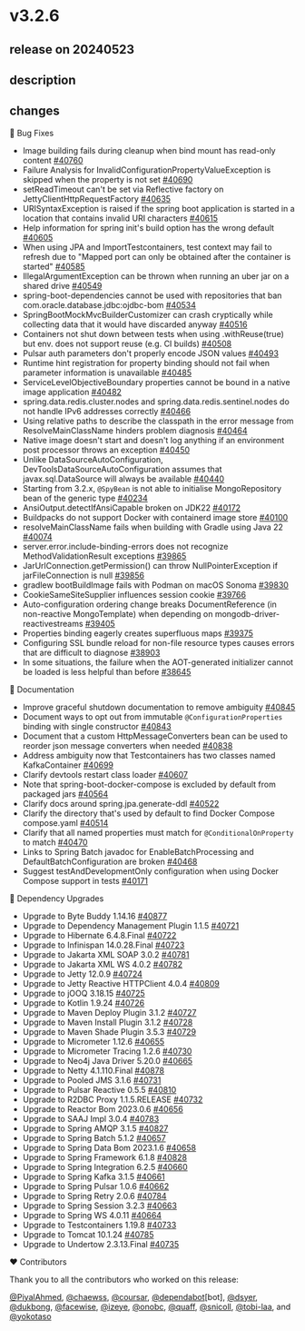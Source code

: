 # v3.2.6

## release on 20240523

## description

## changes

🐞 Bug Fixes

* Image building fails during cleanup when bind mount has read-only content <a href="https://github.com/spring-projects/spring-boot/issues/40760" data-hovercard-type="issue" data-hovercard-url="/spring-projects/spring-boot/issues/40760/hovercard">#40760</a>
* Failure Analysis for InvalidConfigurationPropertyValueException is skipped when the property is not set <a href="https://github.com/spring-projects/spring-boot/issues/40690" data-hovercard-type="issue" data-hovercard-url="/spring-projects/spring-boot/issues/40690/hovercard">#40690</a>
* setReadTimeout can't be set via Reflective factory on JettyClientHttpRequestFactory <a href="https://github.com/spring-projects/spring-boot/issues/40635" data-hovercard-type="issue" data-hovercard-url="/spring-projects/spring-boot/issues/40635/hovercard">#40635</a>
* URISyntaxException is raised if the spring boot application is started in a location that contains invalid URI characters <a href="https://github.com/spring-projects/spring-boot/issues/40615" data-hovercard-type="issue" data-hovercard-url="/spring-projects/spring-boot/issues/40615/hovercard">#40615</a>
* Help information for spring init's build option has the wrong default <a href="https://github.com/spring-projects/spring-boot/issues/40605" data-hovercard-type="issue" data-hovercard-url="/spring-projects/spring-boot/issues/40605/hovercard">#40605</a>
* When using JPA and ImportTestcontainers, test context may fail to refresh due to "Mapped port can only be obtained after the container is started" <a href="https://github.com/spring-projects/spring-boot/issues/40585" data-hovercard-type="issue" data-hovercard-url="/spring-projects/spring-boot/issues/40585/hovercard">#40585</a>
* IllegalArgumentException can be thrown when running an uber jar on a shared drive <a href="https://github.com/spring-projects/spring-boot/issues/40549" data-hovercard-type="issue" data-hovercard-url="/spring-projects/spring-boot/issues/40549/hovercard">#40549</a>
* spring-boot-dependencies cannot be used with repositories that ban com.oracle.database.jdbc:ojdbc-bom <a href="https://github.com/spring-projects/spring-boot/issues/40534" data-hovercard-type="issue" data-hovercard-url="/spring-projects/spring-boot/issues/40534/hovercard">#40534</a>
* SpringBootMockMvcBuilderCustomizer can crash cryptically while collecting data that it would have discarded anyway <a href="https://github.com/spring-projects/spring-boot/issues/40516" data-hovercard-type="issue" data-hovercard-url="/spring-projects/spring-boot/issues/40516/hovercard">#40516</a>
* Containers not shut down between tests when using .withReuse(true) but env. does not support reuse (e.g. CI builds) <a href="https://github.com/spring-projects/spring-boot/issues/40508" data-hovercard-type="issue" data-hovercard-url="/spring-projects/spring-boot/issues/40508/hovercard">#40508</a>
* Pulsar auth parameters don't properly encode JSON values <a href="https://github.com/spring-projects/spring-boot/pull/40493" data-hovercard-type="pull_request" data-hovercard-url="/spring-projects/spring-boot/pull/40493/hovercard">#40493</a>
* Runtime hint registration for property binding should not fail when parameter information is unavailable <a href="https://github.com/spring-projects/spring-boot/issues/40485" data-hovercard-type="issue" data-hovercard-url="/spring-projects/spring-boot/issues/40485/hovercard">#40485</a>
* ServiceLevelObjectiveBoundary properties cannot be bound in a native image application <a href="https://github.com/spring-projects/spring-boot/issues/40482" data-hovercard-type="issue" data-hovercard-url="/spring-projects/spring-boot/issues/40482/hovercard">#40482</a>
* spring.data.redis.cluster.nodes and spring.data.redis.sentinel.nodes do not handle IPv6 addresses correctly <a href="https://github.com/spring-projects/spring-boot/issues/40466" data-hovercard-type="issue" data-hovercard-url="/spring-projects/spring-boot/issues/40466/hovercard">#40466</a>
* Using relative paths to describe the classpath in the error message from ResolveMainClassName hinders problem diagnosis <a href="https://github.com/spring-projects/spring-boot/issues/40464" data-hovercard-type="issue" data-hovercard-url="/spring-projects/spring-boot/issues/40464/hovercard">#40464</a>
* Native image doesn't start and doesn't log anything if an environment post processor throws an exception <a href="https://github.com/spring-projects/spring-boot/issues/40450" data-hovercard-type="issue" data-hovercard-url="/spring-projects/spring-boot/issues/40450/hovercard">#40450</a>
* Unlike DataSourceAutoConfiguration, DevToolsDataSourceAutoConfiguration assumes that javax.sql.DataSource will always be available <a href="https://github.com/spring-projects/spring-boot/issues/40440" data-hovercard-type="issue" data-hovercard-url="/spring-projects/spring-boot/issues/40440/hovercard">#40440</a>
* Starting from 3.2.x, <code>@SpyBean</code> is not able to initialise MongoRepository bean of the generic type <a href="https://github.com/spring-projects/spring-boot/issues/40234" data-hovercard-type="issue" data-hovercard-url="/spring-projects/spring-boot/issues/40234/hovercard">#40234</a>
* AnsiOutput.detectIfAnsiCapable broken on JDK22 <a href="https://github.com/spring-projects/spring-boot/pull/40172" data-hovercard-type="pull_request" data-hovercard-url="/spring-projects/spring-boot/pull/40172/hovercard">#40172</a>
* Buildpacks do not support Docker with containerd image store <a href="https://github.com/spring-projects/spring-boot/issues/40100" data-hovercard-type="issue" data-hovercard-url="/spring-projects/spring-boot/issues/40100/hovercard">#40100</a>
* resolveMainClassName fails when building with Gradle using Java 22 <a href="https://github.com/spring-projects/spring-boot/issues/40074" data-hovercard-type="issue" data-hovercard-url="/spring-projects/spring-boot/issues/40074/hovercard">#40074</a>
* server.error.include-binding-errors does not recognize MethodValidationResult exceptions <a href="https://github.com/spring-projects/spring-boot/pull/39865" data-hovercard-type="pull_request" data-hovercard-url="/spring-projects/spring-boot/pull/39865/hovercard">#39865</a>
* JarUrlConnection.getPermission() can throw NullPointerException if jarFileConnection is null <a href="https://github.com/spring-projects/spring-boot/pull/39856" data-hovercard-type="pull_request" data-hovercard-url="/spring-projects/spring-boot/pull/39856/hovercard">#39856</a>
* gradlew bootBuildImage fails with Podman on macOS Sonoma <a href="https://github.com/spring-projects/spring-boot/issues/39830" data-hovercard-type="issue" data-hovercard-url="/spring-projects/spring-boot/issues/39830/hovercard">#39830</a>
* CookieSameSiteSupplier influences session cookie <a href="https://github.com/spring-projects/spring-boot/issues/39766" data-hovercard-type="issue" data-hovercard-url="/spring-projects/spring-boot/issues/39766/hovercard">#39766</a>
* Auto-configuration ordering change breaks DocumentReference (in non-reactive MongoTemplate) when depending on mongodb-driver-reactivestreams <a href="https://github.com/spring-projects/spring-boot/issues/39405" data-hovercard-type="issue" data-hovercard-url="/spring-projects/spring-boot/issues/39405/hovercard">#39405</a>
* Properties binding eagerly creates superfluous maps <a href="https://github.com/spring-projects/spring-boot/issues/39375" data-hovercard-type="issue" data-hovercard-url="/spring-projects/spring-boot/issues/39375/hovercard">#39375</a>
* Configuring SSL bundle reload for non-file resource types causes errors that are difficult to diagnose <a href="https://github.com/spring-projects/spring-boot/issues/38903" data-hovercard-type="issue" data-hovercard-url="/spring-projects/spring-boot/issues/38903/hovercard">#38903</a>
* In some situations, the failure when the AOT-generated initializer cannot be loaded is less helpful than before <a href="https://github.com/spring-projects/spring-boot/issues/38645" data-hovercard-type="issue" data-hovercard-url="/spring-projects/spring-boot/issues/38645/hovercard">#38645</a>

📔 Documentation

* Improve graceful shutdown documentation to remove ambiguity <a href="https://github.com/spring-projects/spring-boot/issues/40845" data-hovercard-type="issue" data-hovercard-url="/spring-projects/spring-boot/issues/40845/hovercard">#40845</a>
* Document ways to opt out from immutable <code>@ConfigurationProperties</code> binding with single constructor <a href="https://github.com/spring-projects/spring-boot/issues/40843" data-hovercard-type="issue" data-hovercard-url="/spring-projects/spring-boot/issues/40843/hovercard">#40843</a>
* Document that a custom HttpMessageConverters bean can be used to reorder json message converters when needed <a href="https://github.com/spring-projects/spring-boot/issues/40838" data-hovercard-type="issue" data-hovercard-url="/spring-projects/spring-boot/issues/40838/hovercard">#40838</a>
* Address ambiguity now that Testcontainers has two classes named KafkaContainer <a href="https://github.com/spring-projects/spring-boot/issues/40699" data-hovercard-type="issue" data-hovercard-url="/spring-projects/spring-boot/issues/40699/hovercard">#40699</a>
* Clarify devtools restart class loader <a href="https://github.com/spring-projects/spring-boot/issues/40607" data-hovercard-type="issue" data-hovercard-url="/spring-projects/spring-boot/issues/40607/hovercard">#40607</a>
* Note that spring-boot-docker-compose is excluded by default from packaged jars <a href="https://github.com/spring-projects/spring-boot/issues/40564" data-hovercard-type="issue" data-hovercard-url="/spring-projects/spring-boot/issues/40564/hovercard">#40564</a>
* Clarify docs around spring.jpa.generate-ddl <a href="https://github.com/spring-projects/spring-boot/issues/40522" data-hovercard-type="issue" data-hovercard-url="/spring-projects/spring-boot/issues/40522/hovercard">#40522</a>
* Clarify the directory that's used by default to find Docker Compose compose.yaml <a href="https://github.com/spring-projects/spring-boot/issues/40514" data-hovercard-type="issue" data-hovercard-url="/spring-projects/spring-boot/issues/40514/hovercard">#40514</a>
* Clarify that all named properties must match for <code>@ConditionalOnProperty</code> to match <a href="https://github.com/spring-projects/spring-boot/issues/40470" data-hovercard-type="issue" data-hovercard-url="/spring-projects/spring-boot/issues/40470/hovercard">#40470</a>
* Links to Spring Batch javadoc for EnableBatchProcessing and DefaultBatchConfiguration are broken <a href="https://github.com/spring-projects/spring-boot/issues/40468" data-hovercard-type="issue" data-hovercard-url="/spring-projects/spring-boot/issues/40468/hovercard">#40468</a>
* Suggest testAndDevelopmentOnly configuration when using Docker Compose support in tests <a href="https://github.com/spring-projects/spring-boot/issues/40171" data-hovercard-type="issue" data-hovercard-url="/spring-projects/spring-boot/issues/40171/hovercard">#40171</a>

🔨 Dependency Upgrades

* Upgrade to Byte Buddy 1.14.16 <a href="https://github.com/spring-projects/spring-boot/issues/40877" data-hovercard-type="issue" data-hovercard-url="/spring-projects/spring-boot/issues/40877/hovercard">#40877</a>
* Upgrade to Dependency Management Plugin 1.1.5 <a href="https://github.com/spring-projects/spring-boot/issues/40721" data-hovercard-type="issue" data-hovercard-url="/spring-projects/spring-boot/issues/40721/hovercard">#40721</a>
* Upgrade to Hibernate 6.4.8.Final <a href="https://github.com/spring-projects/spring-boot/issues/40722" data-hovercard-type="issue" data-hovercard-url="/spring-projects/spring-boot/issues/40722/hovercard">#40722</a>
* Upgrade to Infinispan 14.0.28.Final <a href="https://github.com/spring-projects/spring-boot/issues/40723" data-hovercard-type="issue" data-hovercard-url="/spring-projects/spring-boot/issues/40723/hovercard">#40723</a>
* Upgrade to Jakarta XML SOAP 3.0.2 <a href="https://github.com/spring-projects/spring-boot/issues/40781" data-hovercard-type="issue" data-hovercard-url="/spring-projects/spring-boot/issues/40781/hovercard">#40781</a>
* Upgrade to Jakarta XML WS 4.0.2 <a href="https://github.com/spring-projects/spring-boot/issues/40782" data-hovercard-type="issue" data-hovercard-url="/spring-projects/spring-boot/issues/40782/hovercard">#40782</a>
* Upgrade to Jetty 12.0.9 <a href="https://github.com/spring-projects/spring-boot/issues/40724" data-hovercard-type="issue" data-hovercard-url="/spring-projects/spring-boot/issues/40724/hovercard">#40724</a>
* Upgrade to Jetty Reactive HTTPClient 4.0.4 <a href="https://github.com/spring-projects/spring-boot/issues/40809" data-hovercard-type="issue" data-hovercard-url="/spring-projects/spring-boot/issues/40809/hovercard">#40809</a>
* Upgrade to jOOQ 3.18.15 <a href="https://github.com/spring-projects/spring-boot/issues/40725" data-hovercard-type="issue" data-hovercard-url="/spring-projects/spring-boot/issues/40725/hovercard">#40725</a>
* Upgrade to Kotlin 1.9.24 <a href="https://github.com/spring-projects/spring-boot/issues/40726" data-hovercard-type="issue" data-hovercard-url="/spring-projects/spring-boot/issues/40726/hovercard">#40726</a>
* Upgrade to Maven Deploy Plugin 3.1.2 <a href="https://github.com/spring-projects/spring-boot/issues/40727" data-hovercard-type="issue" data-hovercard-url="/spring-projects/spring-boot/issues/40727/hovercard">#40727</a>
* Upgrade to Maven Install Plugin 3.1.2 <a href="https://github.com/spring-projects/spring-boot/issues/40728" data-hovercard-type="issue" data-hovercard-url="/spring-projects/spring-boot/issues/40728/hovercard">#40728</a>
* Upgrade to Maven Shade Plugin 3.5.3 <a href="https://github.com/spring-projects/spring-boot/issues/40729" data-hovercard-type="issue" data-hovercard-url="/spring-projects/spring-boot/issues/40729/hovercard">#40729</a>
* Upgrade to Micrometer 1.12.6 <a href="https://github.com/spring-projects/spring-boot/issues/40655" data-hovercard-type="issue" data-hovercard-url="/spring-projects/spring-boot/issues/40655/hovercard">#40655</a>
* Upgrade to Micrometer Tracing 1.2.6 <a href="https://github.com/spring-projects/spring-boot/issues/40730" data-hovercard-type="issue" data-hovercard-url="/spring-projects/spring-boot/issues/40730/hovercard">#40730</a>
* Upgrade to Neo4j Java Driver 5.20.0 <a href="https://github.com/spring-projects/spring-boot/issues/40665" data-hovercard-type="issue" data-hovercard-url="/spring-projects/spring-boot/issues/40665/hovercard">#40665</a>
* Upgrade to Netty 4.1.110.Final <a href="https://github.com/spring-projects/spring-boot/issues/40878" data-hovercard-type="issue" data-hovercard-url="/spring-projects/spring-boot/issues/40878/hovercard">#40878</a>
* Upgrade to Pooled JMS 3.1.6 <a href="https://github.com/spring-projects/spring-boot/issues/40731" data-hovercard-type="issue" data-hovercard-url="/spring-projects/spring-boot/issues/40731/hovercard">#40731</a>
* Upgrade to Pulsar Reactive 0.5.5 <a href="https://github.com/spring-projects/spring-boot/issues/40810" data-hovercard-type="issue" data-hovercard-url="/spring-projects/spring-boot/issues/40810/hovercard">#40810</a>
* Upgrade to R2DBC Proxy 1.1.5.RELEASE <a href="https://github.com/spring-projects/spring-boot/issues/40732" data-hovercard-type="issue" data-hovercard-url="/spring-projects/spring-boot/issues/40732/hovercard">#40732</a>
* Upgrade to Reactor Bom 2023.0.6 <a href="https://github.com/spring-projects/spring-boot/issues/40656" data-hovercard-type="issue" data-hovercard-url="/spring-projects/spring-boot/issues/40656/hovercard">#40656</a>
* Upgrade to SAAJ Impl 3.0.4 <a href="https://github.com/spring-projects/spring-boot/issues/40783" data-hovercard-type="issue" data-hovercard-url="/spring-projects/spring-boot/issues/40783/hovercard">#40783</a>
* Upgrade to Spring AMQP 3.1.5 <a href="https://github.com/spring-projects/spring-boot/issues/40827" data-hovercard-type="issue" data-hovercard-url="/spring-projects/spring-boot/issues/40827/hovercard">#40827</a>
* Upgrade to Spring Batch 5.1.2 <a href="https://github.com/spring-projects/spring-boot/issues/40657" data-hovercard-type="issue" data-hovercard-url="/spring-projects/spring-boot/issues/40657/hovercard">#40657</a>
* Upgrade to Spring Data Bom 2023.1.6 <a href="https://github.com/spring-projects/spring-boot/issues/40658" data-hovercard-type="issue" data-hovercard-url="/spring-projects/spring-boot/issues/40658/hovercard">#40658</a>
* Upgrade to Spring Framework 6.1.8 <a href="https://github.com/spring-projects/spring-boot/issues/40828" data-hovercard-type="issue" data-hovercard-url="/spring-projects/spring-boot/issues/40828/hovercard">#40828</a>
* Upgrade to Spring Integration 6.2.5 <a href="https://github.com/spring-projects/spring-boot/issues/40660" data-hovercard-type="issue" data-hovercard-url="/spring-projects/spring-boot/issues/40660/hovercard">#40660</a>
* Upgrade to Spring Kafka 3.1.5 <a href="https://github.com/spring-projects/spring-boot/issues/40661" data-hovercard-type="issue" data-hovercard-url="/spring-projects/spring-boot/issues/40661/hovercard">#40661</a>
* Upgrade to Spring Pulsar 1.0.6 <a href="https://github.com/spring-projects/spring-boot/issues/40662" data-hovercard-type="issue" data-hovercard-url="/spring-projects/spring-boot/issues/40662/hovercard">#40662</a>
* Upgrade to Spring Retry 2.0.6 <a href="https://github.com/spring-projects/spring-boot/issues/40784" data-hovercard-type="issue" data-hovercard-url="/spring-projects/spring-boot/issues/40784/hovercard">#40784</a>
* Upgrade to Spring Session 3.2.3 <a href="https://github.com/spring-projects/spring-boot/issues/40663" data-hovercard-type="issue" data-hovercard-url="/spring-projects/spring-boot/issues/40663/hovercard">#40663</a>
* Upgrade to Spring WS 4.0.11 <a href="https://github.com/spring-projects/spring-boot/issues/40664" data-hovercard-type="issue" data-hovercard-url="/spring-projects/spring-boot/issues/40664/hovercard">#40664</a>
* Upgrade to Testcontainers 1.19.8 <a href="https://github.com/spring-projects/spring-boot/issues/40733" data-hovercard-type="issue" data-hovercard-url="/spring-projects/spring-boot/issues/40733/hovercard">#40733</a>
* Upgrade to Tomcat 10.1.24 <a href="https://github.com/spring-projects/spring-boot/issues/40785" data-hovercard-type="issue" data-hovercard-url="/spring-projects/spring-boot/issues/40785/hovercard">#40785</a>
* Upgrade to Undertow 2.3.13.Final <a href="https://github.com/spring-projects/spring-boot/issues/40735" data-hovercard-type="issue" data-hovercard-url="/spring-projects/spring-boot/issues/40735/hovercard">#40735</a>

❤️ Contributors

Thank you to all the contributors who worked on this release:

<a class="user-mention notranslate" data-hovercard-type="user" data-hovercard-url="/users/PiyalAhmed/hovercard" data-octo-click="hovercard-link-click" data-octo-dimensions="link_type:self" href="https://github.com/PiyalAhmed">@PiyalAhmed</a>, <a class="user-mention notranslate" data-hovercard-type="user" data-hovercard-url="/users/chaewss/hovercard" data-octo-click="hovercard-link-click" data-octo-dimensions="link_type:self" href="https://github.com/chaewss">@chaewss</a>, <a class="user-mention notranslate" data-hovercard-type="user" data-hovercard-url="/users/coursar/hovercard" data-octo-click="hovercard-link-click" data-octo-dimensions="link_type:self" href="https://github.com/coursar">@coursar</a>, <a class="user-mention notranslate" data-hovercard-type="organization" data-hovercard-url="/orgs/dependabot/hovercard" data-octo-click="hovercard-link-click" data-octo-dimensions="link_type:self" href="https://github.com/dependabot">@dependabot</a>[bot], <a class="user-mention notranslate" data-hovercard-type="user" data-hovercard-url="/users/dsyer/hovercard" data-octo-click="hovercard-link-click" data-octo-dimensions="link_type:self" href="https://github.com/dsyer">@dsyer</a>, <a class="user-mention notranslate" data-hovercard-type="user" data-hovercard-url="/users/dukbong/hovercard" data-octo-click="hovercard-link-click" data-octo-dimensions="link_type:self" href="https://github.com/dukbong">@dukbong</a>, <a class="user-mention notranslate" data-hovercard-type="user" data-hovercard-url="/users/facewise/hovercard" data-octo-click="hovercard-link-click" data-octo-dimensions="link_type:self" href="https://github.com/facewise">@facewise</a>, <a class="user-mention notranslate" data-hovercard-type="user" data-hovercard-url="/users/izeye/hovercard" data-octo-click="hovercard-link-click" data-octo-dimensions="link_type:self" href="https://github.com/izeye">@izeye</a>, <a class="user-mention notranslate" data-hovercard-type="user" data-hovercard-url="/users/onobc/hovercard" data-octo-click="hovercard-link-click" data-octo-dimensions="link_type:self" href="https://github.com/onobc">@onobc</a>, <a class="user-mention notranslate" data-hovercard-type="user" data-hovercard-url="/users/quaff/hovercard" data-octo-click="hovercard-link-click" data-octo-dimensions="link_type:self" href="https://github.com/quaff">@quaff</a>, <a class="user-mention notranslate" data-hovercard-type="user" data-hovercard-url="/users/snicoll/hovercard" data-octo-click="hovercard-link-click" data-octo-dimensions="link_type:self" href="https://github.com/snicoll">@snicoll</a>, <a class="user-mention notranslate" data-hovercard-type="user" data-hovercard-url="/users/tobi-laa/hovercard" data-octo-click="hovercard-link-click" data-octo-dimensions="link_type:self" href="https://github.com/tobi-laa">@tobi-laa</a>, and <a class="user-mention notranslate" data-hovercard-type="user" data-hovercard-url="/users/yokotaso/hovercard" data-octo-click="hovercard-link-click" data-octo-dimensions="link_type:self" href="https://github.com/yokotaso">@yokotaso</a>

